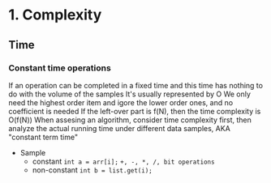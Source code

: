 # 1. Complexity
## Time
### Constant time operations
If an operation can be completed in a fixed time and this time has nothing to do with the volume of the samples
It's usually represented by O
We only need the highest order item and igore the lower order ones, and no coefficient is needed
If the left-over part is f(N), then the time complexity is O(f(N))
When assesing an algorithm, consider time complexity first, then analyze the actual running time under different data samples, AKA "constant term time"
* Sample
  - constant
`int a = arr[i];`
`+, -, *, /, bit operations`
  - non-constant
`int b = list.get(i);`
